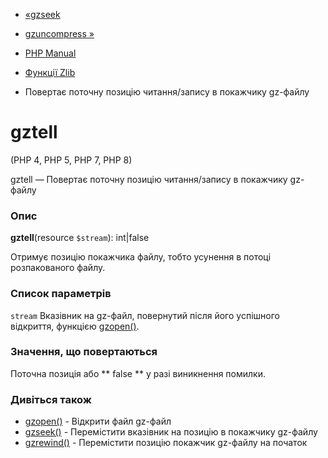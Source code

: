 - [«gzseek](function.gzseek.md)
- [gzuncompress »](function.gzuncompress.md)

- [PHP Manual](index.md)
- [Функції Zlib](ref.zlib.md)
- Повертає поточну позицію читання/запису в покажчику gz-файлу

# gztell

(PHP 4, PHP 5, PHP 7, PHP 8)

gztell — Повертає поточну позицію читання/запису в покажчику gz-файлу

### Опис

**gztell**(resource `$stream`): int\|false

Отримує позицію покажчика файлу, тобто усунення в потоці
розпакованого файлу.

### Список параметрів

`stream`
Вказівник на gz-файл, повернутий після його успішного відкриття,
функцією [gzopen()](function.gzopen.md).

### Значення, що повертаються

Поточна позиція або ** false ** у разі виникнення помилки.

### Дивіться також

- [gzopen()](function.gzopen.md) - Відкрити файл gz-файл
- [gzseek()](function.gzseek.md) - Перемістити вказівник на позицію
в покажчику gz-файлу
- [gzrewind()](function.gzrewind.md) - Перемістити позицію покажчик
gz-файлу на початок
